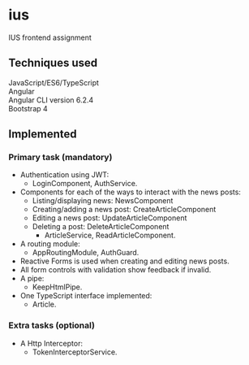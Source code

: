 # ius
IUS frontend assignment

## Techniques used
JavaScript/ES6/TypeScript  
Angular  
Angular CLI version 6.2.4  
Bootstrap 4

## Implemented
### Primary task (mandatory)
* Authentication using JWT:
    * LoginComponent, AuthService.
* Components for each of the ways to interact with the news posts:
    * Listing/displaying news: NewsComponent
    * Creating/adding a news post: CreateArticleComponent
    * Editing a news post: UpdateArticleComponent
    * Deleting a post: DeleteArticleComponent
        * ArticleService, ReadArticleComponent.
* A routing module:
    * AppRoutingModule, AuthGuard.
* Reactive Forms is used when creating and editing news posts.
* All form controls with validation show feedback if invalid.
* A pipe:
    * KeepHtmlPipe.
* One TypeScript interface implemented:
    * Article.

### Extra tasks (optional)
* A Http Interceptor:
    * TokenInterceptorService.
